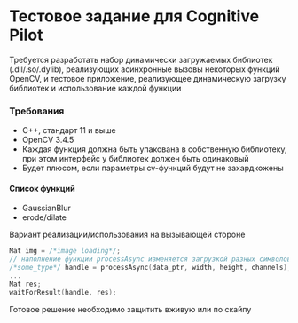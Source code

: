 # Тестовое задание для Cognitive Pilot
Требуется разработать набор динамически загружаемых библиотек (.dll/.so/.dylib), реализующих асинхронные вызовы некоторых функций OpenCV, и тестовое приложение, реализующее динамическую загрузку библиотек и использование каждой функции

### Требования
* C++, стандарт 11 и выше
* OpenCV 3.4.5
* Каждая функция должна быть упакована в собственную библиотеку, при этом интерфейс у библиотек должен быть одинаковый
* Будет плюсом, если параметры cv-функций будут не захардкожены
#### Список функций
* GaussianBlur
* erode/dilate

Вариант реализации/использования на вызывающей стороне
```cpp
Mat img = /*image loading*/;
// наполнение функции processAsync изменяется загрузкой разных символов из разных библиотек
/*some_type*/ handle = processAsync(data_ptr, width, height, channels);
...
Mat res;
waitForResult(handle, res);
```

Готовое решение необходимо защитить вживую или по скайпу